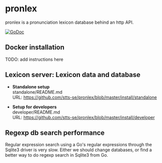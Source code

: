# pronlex
pronlex is a pronunciation lexicon database behind an http API.

[![GoDoc](https://godoc.org/github.com/stts-se/pronlex?status.svg)](https://godoc.org/github.com/stts-se/pronlex)


## Docker installation

TODO: add instructions here


## Lexicon server: Lexicon data and database

* **Standalone setup**    
standalone/README.md   
URL: https://github.com/stts-se/pronlex/blob/master/install/standalone

* **Setup for developers**    
developer/README.md   
URL: https://github.com/stts-se/pronlex/blob/master/install/developer



## Regexp db search performance

Regular expression search using a Go's regular expressions through the Sqlite3 driver is very slow. Either we should change databases, or find a better way to do regexp search in Sqlite3 from Go.


